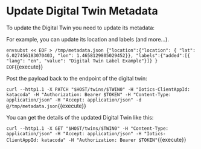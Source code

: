 # Update Digital Twin Metadata

To update the Digital Twin you need to update its metadata:

For example, you can update its location and labels (and more…).

`envsubst << EOF > /tmp/metadata.json
{"location":{"location": {
               "lat": 6.027456183070403,
               "lon": 1.4658129805029452}},
 "labels":{"added":[{
                "lang": "en",
                "value": "Digital Twin Label Example"}]}
}
EOF`{{execute}}

Post the payload back to the endpoint of the digital twin:

`curl --http1.1 -X PATCH "$HOST/twins/$TWIN0" -H "Iotics-ClientAppId: katacoda" -H "Authorization: Bearer $TOKEN" -H "Content-Type: application/json" -H "Accept: application/json" -d @/tmp/metadata.json`{{execute}}

You can get the details of the updated Digital Twin like this:

`curl --http1.1 -X GET "$HOST/twins/$TWIN0" -H "Content-Type: application/json" -H "Accept: application/json" -H "Iotics-ClientAppId: katacoda" -H "Authorization: Bearer $TOKEN"`{{execute}}

